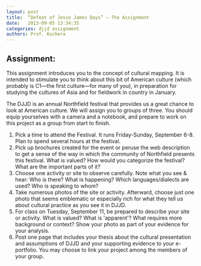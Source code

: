 ```yaml
---
layout: post
title:  “Defeat of Jesse James Days” — The Assignment
date:   2013-09-05 13:34:35
categories: djjd assignment
authors: Prof. Kuchera
---
```


## Assignment: 

This assignment introduces you to the concept of cultural mapping. It is intended to stimulate you to think about this bit of American culture (which probably is C1—the first culture—for many of you), in preparation for studying the cultures of Asia and for fieldwork in country in January.

The DJJD is an annual Northfield festival that provides us a great chance to look at American culture. We will assign you to groups of three. You should equip yourselves with a camera and a notebook, and prepare to work on this project as a group from start to finish.

1. Pick a time to attend the Festival. It runs Friday-Sunday, September 6-8. Plan to spend several hours at the festival.
2. Pick up brochures created for the event or peruse the web description to get a sense of the way in which the community of Northfield presents this festival. What is valued? How would you categorize the festival? What are the important parts of it?
3. Choose one activity or site to observe carefully. Note what you see & hear: Who is there? What is happening? Which languages/dialects are used? Who is speaking to whom?
4. Take numerous photos of the site or activity. Afterward, choose just one photo that seems emblematic or especially rich for what they tell us about cultural practice as you see it in DJJD.
5. For class on Tuesday, September 11, be prepared to describe your site or activity. What is valued? What is 'apparent'? What requires more background or context? Show your photo as part of your evidence for your analysis.
6. Post one page that includes your thesis about the cultural presentation and assumptions of DJJD and your supporting evidence to your e-portfolio. You may choose to link your project among the members of your group.
